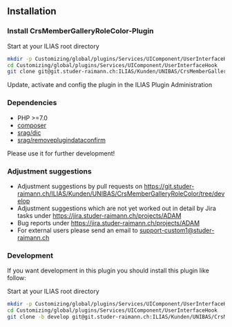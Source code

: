 ## Installation

### Install CrsMemberGalleryRoleColor-Plugin
Start at your ILIAS root directory
```bash
mkdir -p Customizing/global/plugins/Services/UIComponent/UserInterfaceHook
cd Customizing/global/plugins/Services/UIComponent/UserInterfaceHook
git clone git@git.studer-raimann.ch:ILIAS/Kunden/UNIBAS/CrsMemberGalleryRoleColor.git CrsMemberGalleryRoleColor
```
Update, activate and config the plugin in the ILIAS Plugin Administration

### Dependencies
* PHP >=7.0
* [composer](https://getcomposer.org)
* [srag/dic](https://packagist.org/packages/srag/dic)
* [srag/removeplugindataconfirm](https://packagist.org/packages/srag/removeplugindataconfirm)

Please use it for further development!

### Adjustment suggestions
* Adjustment suggestions by pull requests on https://git.studer-raimann.ch/ILIAS/Kunden/UNIBAS/CrsMemberGalleryRoleColor/tree/develop
* Adjustment suggestions which are not yet worked out in detail by Jira tasks under https://jira.studer-raimann.ch/projects/ADAM
* Bug reports under https://jira.studer-raimann.ch/projects/ADAM
* For external users please send an email to support-custom1@studer-raimann.ch

### Development
If you want development in this plugin you should install this plugin like follow:

Start at your ILIAS root directory
```bash
mkdir -p Customizing/global/plugins/Services/UIComponent/UserInterfaceHook
cd Customizing/global/plugins/Services/UIComponent/UserInterfaceHook
git clone -b develop git@git.studer-raimann.ch:ILIAS/Kunden/UNIBAS/CrsMemberGalleryRoleColor.git CrsMemberGalleryRoleColor
```
